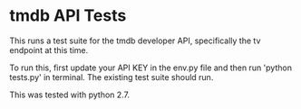 # tmdb API Tests

This runs a test suite for the tmdb developer API, specifically the tv endpoint at this time. 

To run this, first update your API KEY in the env.py file and then run 'python tests.py' in terminal. The existing test suite should run.

This was tested with python 2.7.
